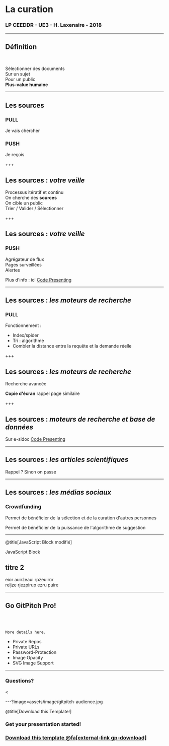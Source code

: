# La curation

### LP CEEDDR - UE3 - H. Laxenaire - 2018

---

## Définition

<br> <!--permet de sauter une ligne-->

<!--@fa[arrows gp-tip]-->
<!--Mettre à gauche-->

Sélectionner des documents  
Sur un sujet  
Pour un public  
**Plus-value humaine**

---

## Les sources

### PULL
Je vais chercher  
### PUSH
Je reçois  

+++

## Les sources : *votre veille*

Processus itératif et continu  
On cherche des **sources**  
On cible un public  
Trier / Valider / Sélectionner

+++

## Les sources : *votre veille*

### PUSH

Agrégateur de flux  
Pages surveillées  
Alertes  

Plus d'info : ici [Code Presenting](https://github.com/gitpitch/gitpitch/wiki/Code-Presenting)

---

## Les sources : *les moteurs de recherche*

### PULL

Fonctionnement :

* Index/spider
* Tri : algorithme
* Combler la distance entre la requête et la demande réelle

+++

## Les sources : *les moteurs de recherche*

Recherche avancée

**Copie d'écran** rappel page similaire

+++

## Les sources : *moteurs de recherche et base de données*

Sur e-sidoc
[Code Presenting](https://github.com/gitpitch/gitpitch/wiki/Code-Presenting)

---

## Les sources : *les articles scientifiques*

Rappel ?
Sinon on passe

---

## Les sources : *les médias sociaux*

### Crowdfunding

Permet de bénéficier de la sélection et de la curation d'autres personnes

<!--Ex. Pearltrees-->

Permet de bénéficier de la puissance de l'algorithme de suggestion

<!--Ex. Pinterest-->


---

@title[JavaScript Block modifié]

<p><span class="slide-title">JavaScript Block</span></p>

## titre 2
eior auirẑeaui rpzeuirùr  
reljze rjezpirup ezru puire  



---

## Go GitPitch Pro!

<br>
<div class="left">
    <i class="fa fa-user-secret fa-5x" aria-hidden="true"> </i><br>
   
    More details here.
</div>
<div class="right">
    <ul>
        <li>Private Repos</li>
        <li>Private URLs</li>
        <li>Password-Protection</li>
        <li>Image Opacity</li>
        <li>SVG Image Support</li>
    </ul>
</div>

---

### Questions?

<

---?image=assets/image/gitpitch-audience.jpg

@title[Download this Template!]

### <span class="white">Get your presentation started!</span>
### [Download this template @fa[external-link gp-download]](https://gitpitch.com/template/download/sunkist)

